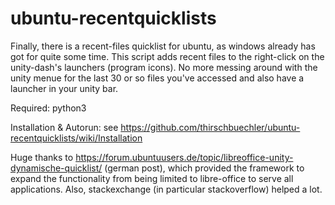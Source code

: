 # ubuntu-recentquicklists

Finally, there is a recent-files quicklist for ubuntu, as windows already has got for quite some time.
This script adds recent files to the right-click on the unity-dash's launchers (program icons).
No more messing around with the unity menue for the last 30 or so files you've accessed and also have a launcher in your unity bar.

Required: python3

Installation & Autorun:
see https://github.com/thirschbuechler/ubuntu-recentquicklists/wiki/Installation

Huge thanks to 
https://forum.ubuntuusers.de/topic/libreoffice-unity-dynamische-quicklist/ (german post), which provided the framework to expand the functionality from being limited to libre-office to serve all applications.
Also, stackexchange (in particular stackoverflow) helped a lot.
